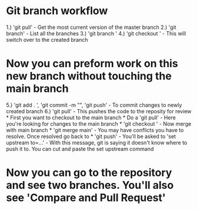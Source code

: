 # Git branch workflow
1.) 'git pull' - Get the most current version of the master branch
2.) 'git branch' - List all the branches
3.) 'git branch <name of branch>'
4.) 'git checkout <name of branch>' - This will switch over to the created branch

# Now you can preform work on this new branch without touching the main branch

5.) 'git add . ', 'git commit -m "", 'git push' - To commit changes to newly created branch
6.) 'git pull' - This pushes the code to the reposity for review
    * First you want to checkout to the main branch
    * Do a 'git pull' - Here you're looking for changes to the main branch
    * 'git checkout <name of branch>' - Now merge with main branch
    * 'git merge main'
        - You may have conflicts you have to resolve. Once resolved go back to <name of branch> 
    * 'git push' - You'll be asked to 'set upstream to=...'
        - With this message, git is saying it doesn't know where to push it to. You can cut and paste the set upstream command
# Now you can go to the repository and see two branches. You'll also see 'Compare and Pull Request'
